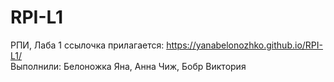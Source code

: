 # RPI-L1
РПИ, Лаба 1
ссылочка прилагается: https://yanabelonozhko.github.io/RPI-L1/
<br>Выполнили: Белоножка Яна, Анна Чиж, Бобр Виктория
